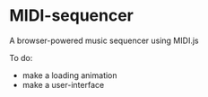 MIDI-sequencer
==============

A browser-powered music sequencer using MIDI.js


To do:
* make a loading animation
* make a user-interface